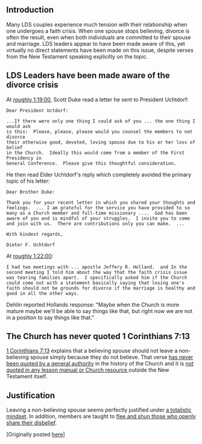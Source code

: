 ## Introduction

Many LDS couples experience much tension with their relationship when one undergoes a faith crisis.  When one spouse stops believing, divorce is often the result, even when both individuals are committed to their spouse and marriage.  LDS leaders appear to have been made aware of this, yet virtually no direct statements have been made on this issue, despite verses from the New Testament speaking explicitly on the topic.

## LDS Leaders have been made aware of the divorce crisis

At [roughly 1:19:00](https://www.youtube.com/watch?v=_52cMf5ygOk), Scott Duke read a letter he sent to President Uchtdorf:

    Dear President Uctdorf:

    ...If there were only one thing I could ask of you ... the one thing I would ask
    is this:  Please, please, please would you counsel the members to not divorce
    their otherwise good, devoted, loving spouse due to his or her loss of belief
    in the Church.  Ideally this would come from a member of the First Presidency in
    General Conference.  Please give this thoughtful consideration.

He then read Elder Uchtdorf's reply which completely avoided the primary topic of his letter:

    Dear Brother Duke:

    Thank you for your recent letter in which you shared your thoughts and feelings.  ... I am grateful for the service you have provided to so many as a Church member and full-time missionary ....  God has been aware of you and is mindful of your struggles.  I invite you to come and join with us.  There are contributions only you can make.  ...

    With kindest regards,

    Dieter F. Uchtdorf

At [roughly 1:22:00](https://www.youtube.com/watch?v=_52cMf5ygOk):

    I had two meetings with ... apostle Jeffery R. Holland.  and In the second meeting I told him about the way that the faith crisis issue was tearing families apart.  I specifically asked him if the Church could come out with a statement basically saying that losing one's faith should not be grounds for divorce if the marriage is healthy and good in all the other ways. 

Dehlin reported Hollands response: "Maybe when the Church is more mature maybe we'll be able to say things like that, but right now we are not in a position to say things like that."

## The Church has never quoted 1 Corinthians 7:13

[1 Corinthians 7:13](http://biblehub.com/1_corinthians/7-13.htm) explains that a believing spouse should not leave a non-believing spouse simply because they do not believe.  That verse [has never been quoted by a general authority](http://scriptures.byu.edu/#09207::c09207) in the history of the Church and it is [not quoted in any lesson manual or Church resource ](https://www.lds.org/search?lang=eng&query=%22let+her+not+leave+him%22) outside the New Testament itself.

## Justification

Leaving a non-believing spouse seems perfectly justified under [a totalistic mindset](https://mormonbandwagon.com/bwv549/three-fold-nature-lds-church-corporate-totalistic-individual-growth/).  In addition, members are taught to [flee and shun those who openly share their disbelief](https://mormonbandwagon.com/bwv549/the-shunning-key/).

[Originally posted [here](https://www.reddit.com/r/exmormon/comments/4ooj6y/fun_fact_the_church_has_never_quoted_1corinthians/)]
